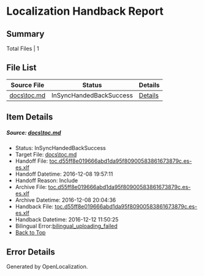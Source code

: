 # <a name='report-top'></a> Localization Handback Report

## Summary
 Total Files | 1

## File List
 Source File | Status | Details 
 ----------- | ------ | ------- 
 [docs\toc.md](https://github.com/dotnet/docs/blob/61844748621d9536134e3efcb4ac866c3e7bdc45/docs/toc.md) | InSyncHandedBackSuccess | [Details](#9f52e51f707d991c8210e46f178a09a9c6881c123388)

## Item Details
##### <a name='9f52e51f707d991c8210e46f178a09a9c6881c123388'></a> Source: [docs\toc.md](https://github.com/dotnet/docs/blob/61844748621d9536134e3efcb4ac866c3e7bdc45/docs/toc.md)
* Status: InSyncHandedBackSuccess
* Target File: [docs\toc.md](https://github.com/dotnet/docs.es-es/blob/e68f54fb03e93ec7bd3694e931e41a0b38b7986d/docs/toc.md)
* Handoff File: [toc.d55ff8e019666abd1da95f80900583861673879c.es-es.xlf](https://github.com/dotnet/docs.handoff/blob/f0cf281951d89ed6d9b4ecc7cbf41854753916e5/ol-handoff/dotnet/docs.es-es/master/ht-p1/toc.d55ff8e019666abd1da95f80900583861673879c.es-es.xlf)
* Handoff Datetime: 2016-12-08 19:57:11
* Handoff Reason: Include
* Archive File: [toc.d55ff8e019666abd1da95f80900583861673879c.es-es.xlf](https://github.com/dotnet/docs.handoff/blob/9f63a0806fffa404f1f9e32dee04b5933348c685/ol-archive/dotnet/docs.es-es/master/ht-p1/toc.d55ff8e019666abd1da95f80900583861673879c.es-es.xlf)
* Archive Datetime: 2016-12-08 20:04:36
* Handback File: [toc.d55ff8e019666abd1da95f80900583861673879c.es-es.xlf](https://github.com/dotnet/docs.handback/blob/f4b9dda8f4c52853b1bbb3c5ebbbbb34ce60c281/ol-handback/dotnet/docs.es-es/master/ht-p1/toc.d55ff8e019666abd1da95f80900583861673879c.es-es.xlf)
* Handback Datetime: 2016-12-12 11:50:25
* Bilingual Error:[bilingual_uploading_failed](#9f52e51f707d991c8210e46f178a09a9c6881c123388bilingual_uploading_failed)
* [Back to Top](#report-top)


## Error Details

Generated by OpenLocalization.
